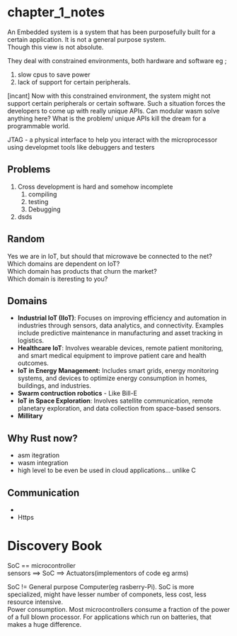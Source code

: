 # chapter_1_notes

An Embedded system is a system that has been purposefully built for a certain application. It is not a general purpose system.  
Though this view is not absolute.  

They deal with constrained environments, both hardware and software eg ;
1. slow cpus to save power
2. lack of support for certain peripherals.

[incant] Now with this constrained environment, the system might not support certain peripherals or certain software. Such a situation forces the developers to come up with really unique APIs. Can modular wasm solve anything here? What is the problem/  unique APIs kill the dream for a programmable world.  

JTAG - a physical interface to help you interact with the microprocessor using developmet tools like debuggers and testers


## Problems
1. Cross development is hard and somehow incomplete
   1. compiling
   2. testing 
   3. Debugging
2. dsds


## Random

Yes we are in IoT, but should that microwave be connected to the net?   
Which domains are dependent on IoT?  
Which domain has products that churn the market?    
Which domain is iteresting to you?  

## Domains
- **Industrial IoT (IIoT)**: Focuses on improving efficiency and automation in industries through sensors, data analytics, and connectivity. Examples include predictive maintenance in manufacturing and asset tracking in logistics.
- **Healthcare IoT**: Involves wearable devices, remote patient monitoring, and smart medical equipment to improve patient care and health outcomes.  
- **IoT in Energy Management:** Includes smart grids, energy monitoring systems, and devices to optimize energy consumption in homes, buildings, and industries.
- **Swarm contruction robotics** - Like Bill-E
- **IoT in Space Exploration**: Involves satellite communication, remote planetary exploration, and data collection from space-based sensors.
- **Millitary**

## Why Rust now?
- asm itegration
- wasm integration
- high level to be even be used in cloud applications... unlike C

## Communication 
- 
- Https 


# Discovery Book

SoC == microcontroller  
sensors ==> SoC ==> Actuators(implementors of code eg arms)  

SoC != General purpose Computer(eg rasberry-Pi). SoC is more specialized, might have lesser number of componets, less cost, less resource intensive.  
Power consumption. Most microcontrollers consume a fraction of the power of a full blown processor. For applications which run on batteries, that makes a huge difference. 


